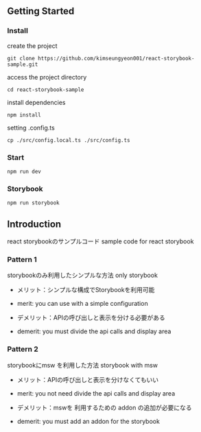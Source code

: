 ## Getting Started

### Install

create the project
```
git clone https://github.com/kimseungyeon001/react-storybook-sample.git
```

access the project directory
```
cd react-storybook-sample
```

install dependencies
```
npm install
```

setting .config.ts
```
cp ./src/config.local.ts ./src/config.ts
```

### Start
```
npm run dev
```

### Storybook
```
npm run storybook
```

## Introduction

react storybookのサンプルコード
sample code for react storybook

### Pattern 1

storybookのみ利用したシンプルな方法
only storybook

- メリット：シンプルな構成でStorybookを利用可能
- merit: you can use with a simple configuration

- デメリット：APIの呼び出しと表示を分ける必要がある
- demerit: you must divide the api calls and display area


### Pattern 2

storybookにmsw を利用した方法
storybook with msw

- メリット：APIの呼び出しと表示を分けなくてもいい
- merit: you not need divide the api calls and display area

- デメリット：mswを 利用するための  addon の追加が必要になる
- demerit: you must add an addon for the storybook
